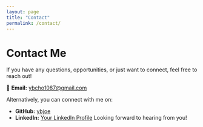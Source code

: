 ```yaml
---
layout: page
title: "Contact"
permalink: /contact/
---
```




# Contact Me

If you have any questions, opportunities, or just want to connect, feel free to reach out!  

📩 **Email:** [ybcho1087@gmail.com](mailto:ybcho1087@gmail.com)  

Alternatively, you can connect with me on:  
- **GitHub:** [ybjoe](https://github.com/ybjoe)  
- **LinkedIn:** [Your LinkedIn Profile](https://www.linkedin.com/in/yb93/)
Looking forward to hearing from you!